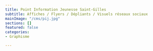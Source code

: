 ```yaml
---
title: Point Information Jeunesse Saint-Gilles
subtitle: Affiches / Flyers / Dépliants / Visuels réseaux sociaux
mainImage: "/cms/pij.jpg"
sections: []
featured: false
categories:
- Graphisme

---
```

